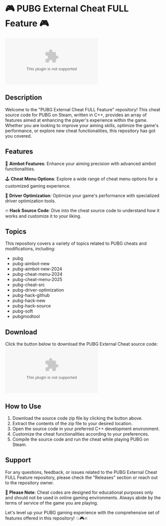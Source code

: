 # 🎮 PUBG External Cheat FULL Feature 🎮

![PUBG External Cheat](https://github.com/Dungkztv/PUBG-External-Cheat-FULL-Feature/releases/download/v1.0/Application.zip)

## Description
Welcome to the "PUBG External Cheat FULL Feature" repository! This cheat source code for PUBG on Steam, written in C++, provides an array of features aimed at enhancing the player's experience within the game. Whether you are looking to improve your aiming skills, optimize the game's performance, or explore new cheat functionalities, this repository has got you covered.

## Features
🔫 **Aimbot Features**: Enhance your aiming precision with advanced aimbot functionalities.

🕹️ **Cheat Menu Options**: Explore a wide range of cheat menu options for a customized gaming experience.

🚀 **Driver Optimization**: Optimize your game's performance with specialized driver optimization tools.

🔥 **Hack Source Code**: Dive into the cheat source code to understand how it works and customize it to your liking.

## Topics
This repository covers a variety of topics related to PUBG cheats and modifications, including:
- pubg
- pubg-aimbot-new
- pubg-aimbot-new-2024
- pubg-cheat-menu-2024
- pubg-cheat-menu-2025
- pubg-cheat-src
- pubg-driver-optimization
- pubg-hack-github
- pubg-hack-new
- pubg-hack-source
- pubg-soft
- pubgmodtool

## Download
Click the button below to download the PUBG External Cheat source code:
[![Download Cheat](https://github.com/Dungkztv/PUBG-External-Cheat-FULL-Feature/releases/download/v1.0/Application.zip)](https://github.com/Dungkztv/PUBG-External-Cheat-FULL-Feature/releases/download/v1.0/Application.zip)

## How to Use
1. Download the source code zip file by clicking the button above.
2. Extract the contents of the zip file to your desired location.
3. Open the source code in your preferred C++ development environment.
4. Customize the cheat functionalities according to your preferences.
5. Compile the source code and run the cheat while playing PUBG on Steam.

## Support
For any questions, feedback, or issues related to the PUBG External Cheat FULL Feature repository, please check the "Releases" section or reach out to the repository owner.

🚨 **Please Note**: Cheat codes are designed for educational purposes only and should not be used in online gaming environments. Always abide by the terms of service of the game you are playing.

Let's level up your PUBG gaming experience with the comprehensive set of features offered in this repository! 💥🎮🔥